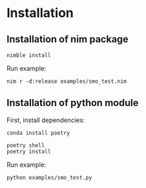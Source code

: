 # Installation

## Installation of nim package

```
nimble install
```

Run example:

```
nim r -d:release examples/smo_test.nim
```

## Installation of python module

First, install dependencies:
```
conda install poetry
```


```
poetry shell
poetry install
```

Run example:

```
python examples/smo_test.py
```
